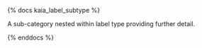 {% docs kaia_label_subtype %}

A sub-category nested within label type providing further detail.

{% enddocs %}